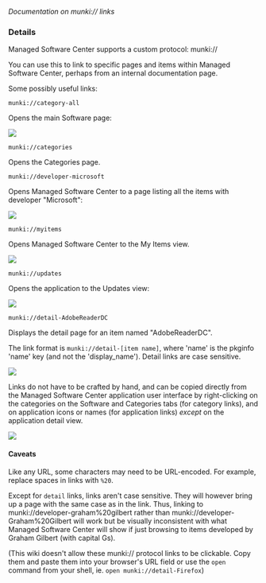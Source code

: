 _Documentation on munki:// links_

### Details

Managed Software Center supports a custom protocol: munki://

You can use this to link to specific pages and items within Managed Software Center, perhaps from an internal documentation page.

Some possibly useful links:

`munki://category-all`

Opens the main Software page:

![](https://github.com/munki/munki/wiki/images/managed_software_center.png)

`munki://categories`

Opens the Categories page.

`munki://developer-microsoft`

Opens Managed Software Center to a page listing all the items with developer "Microsoft":

![](https://github.com/munki/munki/wiki/images/msc_5_3_microsoft_items.png)

`munki://myitems`

Opens Managed Software Center to the My Items view.

![](https://github.com/munki/munki/wiki/images/msc_5_3_my_items.png)

`munki://updates`

Opens the application to the Updates view:

![](https://github.com/munki/munki/wiki/images/msc_5_3_updates.png)

`munki://detail-AdobeReaderDC`

Displays the detail page for an item named "AdobeReaderDC".

The link format is `munki://detail-[item name]`, where 'name' is the pkginfo 'name' key (and not the 'display_name').
Detail links are case sensitive.

![](https://github.com/munki/munki/wiki/images/msc_5_3_product_detail.png)

Links do not have to be crafted by hand, and can be copied directly from the Managed Software Center application user interface by right-clicking on the categories on the Software and Categories tabs (for category links), and on application icons or names (for application links) _except_ on the application detail view.

![](https://github.com/munki/munki/wiki/images/msc_copy_link.png)


#### Caveats

Like any URL, some characters may need to be URL-encoded. For example, replace spaces in links with `%20`. 

Except for `detail` links, links aren't case sensitive. They will however bring up a page with the same case as in the link. Thus, linking to munki://developer-graham%20gilbert rather than munki://developer-Graham%20Gilbert will work but be visually inconsistent with what Managed Software Center will show if just browsing to items developed by Graham Gilbert (with capital Gs).

(This wiki doesn't allow these munki:// protocol links to be clickable. Copy them and paste them into your browser's URL field or use the `open` command from your shell, ie. `open munki://detail-Firefox`)